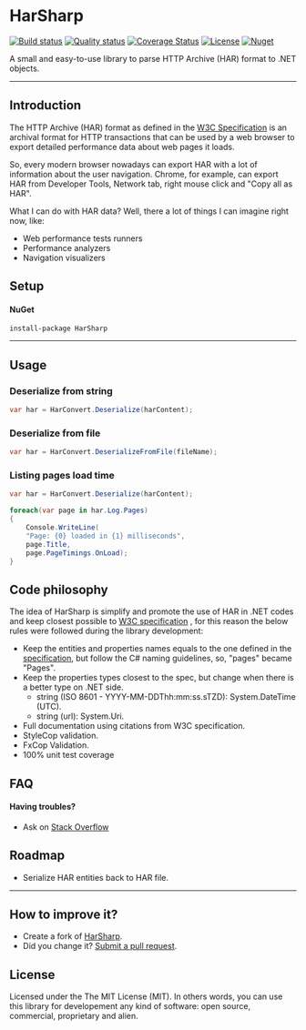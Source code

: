 # HarSharp
[![Build status](https://ci.appveyor.com/api/projects/status/xq94qa91esm7wq97?svg=true)](https://ci.appveyor.com/project/giacomelli/harsharp)
[![Quality status](https://sonarcloud.io/api/project_badges/measure?project=HarSharp&metric=alert_status)](https://sonarcloud.io/dashboard?id=HarSharp)
[![Coverage Status](https://sonarcloud.io/api/project_badges/measure?project=HarSharp&metric=coverage)](https://sonarcloud.io/dashboard?id=HarSharp)
[![License](http://img.shields.io/:license-MIT-blue.svg)](https://raw.githubusercontent.com/giacomelli/HarSharp/master/LICENSE)
[![Nuget](https://img.shields.io/nuget/v/HarSharp.svg)](https://www.nuget.org/packages/HarSharp/)

A small and easy-to-use library to parse HTTP Archive (HAR) format to .NET objects.

--------

## Introduction
The HTTP Archive (HAR) format as defined in the [W3C Specification](https://dvcs.w3.org/hg/webperf/raw-file/tip/specs/HAR/Overview.html) is an archival format for HTTP transactions that can be used by a web browser to export detailed performance data about web pages it loads.

So, every modern browser nowadays can export HAR with a lot of information about the user navigation. Chrome, for example, can export HAR from Developer Tools, Network tab, right mouse click and "Copy all as HAR".

What I can do with HAR data?
Well, there a lot of things I can imagine right now, like:
- Web performance tests runners
- Performance analyzers
- Navigation visualizers

## Setup

#### NuGet
```shell
install-package HarSharp
```

--------

## Usage
### Deserialize from string
```csharp
var har = HarConvert.Deserialize(harContent);
```

### Deserialize from file
```csharp
var har = HarConvert.DeserializeFromFile(fileName);
```

### Listing pages load time
```csharp
var har = HarConvert.Deserialize(harContent);

foreach(var page in har.Log.Pages)
{
	Console.WriteLine(
	"Page: {0} loaded in {1} milliseconds", 
	page.Title, 
	page.PageTimings.OnLoad);
}
```

## Code philosophy
The idea of HarSharp is simplify and promote the use of HAR in .NET codes and keep closest possible to [W3C specification](https://dvcs.w3.org/hg/webperf/raw-file/tip/specs/HAR/Overview.html) , for this reason the below rules were followed during the library development:
- Keep the entities and properties names equals to the one defined in the [specification](https://dvcs.w3.org/hg/webperf/raw-file/tip/specs/HAR/Overview.html), but follow the C# naming guidelines, so, "pages" became "Pages".
- Keep the properties types closest to the spec, but change when there is a better type on .NET side.
	- string (ISO 8601 - YYYY-MM-DDThh:mm:ss.sTZD): System.DateTime (UTC).
	- string (url): System.Uri.
- Full documentation using citations from W3C specification.
- StyleCop validation.
- FxCop Validation.
- 100% unit test coverage

## FAQ

#### Having troubles? 
 - Ask on [Stack Overflow](http://stackoverflow.com/search?q=HarSharp)

## Roadmap

  - Serialize HAR entities back to HAR file.
 
--------

## How to improve it?
- Create a fork of [HarSharp](https://github.com/giacomelli/HarSharp/fork). 
- Did you change it? [Submit a pull request](https://github.com/giacomelli/HarSharp/pull/new/master).


## License

Licensed under the The MIT License (MIT).
In others words, you can use this library for developement any kind of software: open source, commercial, proprietary and alien.
